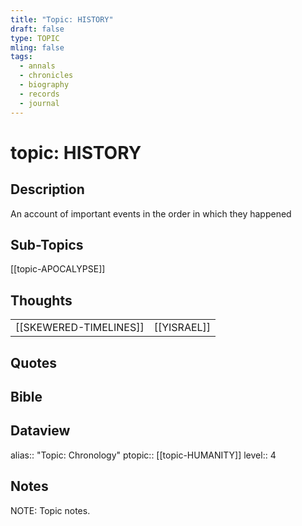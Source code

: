 ```yaml
---
title: "Topic: HISTORY"
draft: false
type: TOPIC
mling: false
tags:
  - annals
  - chronicles
  - biography
  - records
  - journal
---
```

# topic: HISTORY
## Description
An account of important events in the order in which they happened

## Sub-Topics
[[topic-APOCALYPSE]]

## Thoughts
|     |     |
| --- | --- |
| [[SKEWERED-TIMELINES]] | [[YISRAEL]] |

## Quotes

## Bible

## Dataview
alias:: "Topic: Chronology"
ptopic:: [[topic-HUMANITY]]
level:: 4

## Notes
NOTE: Topic notes.